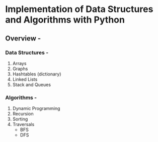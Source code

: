 # Implementation of Data Structures and Algorithms with Python

## Overview -

### Data Structures -

1. Arrays
2. Graphs
3. Hashtables (dictionary)
4. Linked Lists
5. Stack and Queues

### Algorithms -

1. Dynamic Programming
2. Recursion
3. Sorting
4. Traversals
   - BFS
   - DFS
